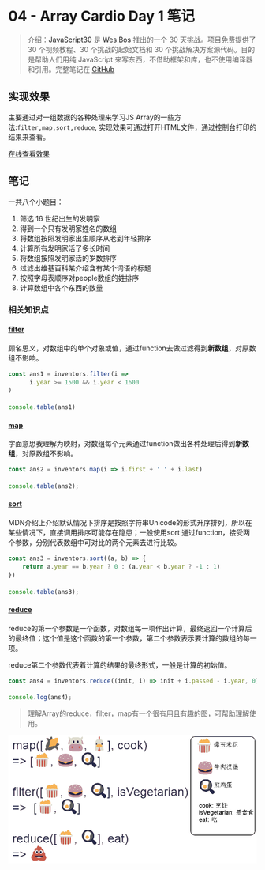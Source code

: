 # 04 - Array Cardio Day 1 笔记

> 介绍：[JavaScript30](https://javascript30.com) 是 [Wes Bos](https://github.com/wesbos) 推出的一个 30 天挑战。项目免费提供了 30 个视频教程、30 个挑战的起始文档和 30 个挑战解决方案源代码。目的是帮助人们用纯 JavaScript 来写东西，不借助框架和库，也不使用编译器和引用。完整笔记在 [GitHub](https://github.com/jeffierw/JavaScript30)

## 实现效果

主要通过对一组数据的各种处理来学习JS Array的一些方法:`filter,map,sort,reduce`, 实现效果可通过打开HTML文件，通过控制台打印的结果来查看。

[在线查看效果](https://jeffierw.github.io/JavaScript30/04%20-%20Array%20Cardio%20Day%201/index-YepW.html)

## 笔记

一共八个小题目：

1. 筛选 16 世纪出生的发明家
2. 得到一个只有发明家姓名的数组
3. 将数组按照发明家出生顺序从老到年轻排序
4. 计算所有发明家活了多长时间
5. 将数组按照发明家活的岁数排序
6. 过滤出维基百科某介绍含有某个词语的标题
7. 按照字母表顺序对people数组的姓排序
8. 计算数组中各个东西的数量

### 相关知识点

#### [filter](https://developer.mozilla.org/zh-CN/docs/Web/JavaScript/Reference/Global_Objects/Array/filter)

顾名思义，对数组中的单个对象或值，通过function去做过滤得到**新数组**，对原数组不影响。

```js
const ans1 = inventors.filter(i =>
      i.year >= 1500 && i.year < 1600
)

console.table(ans1)
```

#### [map](https://developer.mozilla.org/zh-CN/docs/Web/JavaScript/Reference/Global_Objects/Array/map)

字面意思我理解为映射，对数组每个元素通过function做出各种处理后得到**新数组**，对原数组不影响。

```js
const ans2 = inventors.map(i => i.first + ' ' + i.last)

console.table(ans2);
```

#### [sort](https://developer.mozilla.org/zh-CN/docs/Web/JavaScript/Reference/Global_Objects/Array/sort)

MDN介绍上介绍默认情况下排序是按照字符串Unicode的形式升序排列，所以在某些情况下，直接调用排序可能存在隐患；一般使用sort 通过function，接受两个参数，分别代表数组中可对比的两个元素去进行比较。

```js
const ans3 = inventors.sort((a, b) => {
    return a.year == b.year ? 0 : (a.year < b.year ? -1 : 1)
})

console.table(ans3);
```

#### [reduce](https://developer.mozilla.org/zh-CN/docs/Web/JavaScript/Reference/Global_Objects/Array/Reduce)

reduce的第一个参数是一个函数，对数组每一项作出计算，最终返回一个计算后的最终值；这个值是这个函数的第一个参数，第二个参数表示要计算的数组的每一项。

reduce第二个参数代表着计算的结果的最终形式，一般是计算的初始值。

```js
const ans4 = inventors.reduce((init, i) => init + i.passed - i.year, 0)

console.log(ans4);
```

> 理解Array的reduce，filter，map有一个很有用且有趣的图，可帮助理解使用。

![](https://github.com/jeffierw/MarkdownImages/raw/master/JavaScript30/introduce_map_reduce_filter.png)